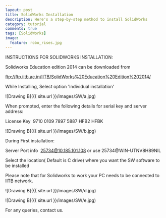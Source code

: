 ```yaml
---
layout: post
title: SolidWorks Installation
description: Here's a step-by-step method to install SolidWorks 
category: tutorial
comments: true
tags: [SolidWorks]
image:
  feature: robo_rises.jpg
---
```

INSTRUCTIONS FOR SOLIDWORKS INSTALLATION:

Solidworks Education edition 2014 can be downloaded from

ftp://ftp.iitb.ac.in/IITB/SolidWorks%20Education%20Edition%202014/

While Installing, Select option 'Individual installation'

![Drawing B]({{ site.url }}/images/SW/a.jpg)

When prompted, enter the following details for serial key and server address:

License Key ­ 9710 0109 7897 5887 HFB2 HFBK

![Drawing B]({{ site.url }}/images/SW/b.jpg)

During First installation:

Server Port info ­ 25734@10.185.101.108 or use 25734@WIN-UTNV8H89NIL

Select the location( Default is C drive) where you want the SW software to be installed

Please note that for Solidworks to work your PC needs to be connected to IITB network.

![Drawing B]({{ site.url }}/images/SW/d.jpg)

![Drawing B]({{ site.url }}/images/SW/e.jpg)

For any queries, contact us.

